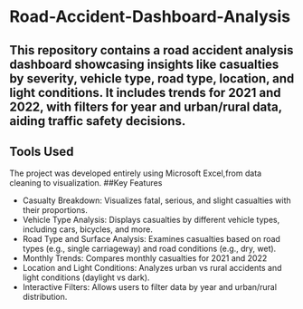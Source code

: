 # Road-Accident-Dashboard-Analysis
This repository contains a road accident analysis dashboard showcasing insights like casualties by severity, vehicle type, road type, location, and light conditions. It includes trends for 2021 and 2022, with filters for year and urban/rural data, aiding traffic safety decisions.
---
## Tools Used
The project was developed entirely using Microsoft Excel,from data cleaning to visualization.
##Key Features
+ Casualty Breakdown: Visualizes fatal, serious, and slight casualties with their proportions.
+ Vehicle Type Analysis: Displays casualties by different vehicle types, including cars, bicycles, and more.
+ Road Type and Surface Analysis: Examines casualties based on road types (e.g., single carriageway) and road conditions (e.g., dry, wet).
+ Monthly Trends: Compares monthly casualties for 2021 and 2022
+ Location and Light Conditions: Analyzes urban vs rural accidents and light conditions (daylight vs dark).
+ Interactive Filters: Allows users to filter data by year and urban/rural distribution.
